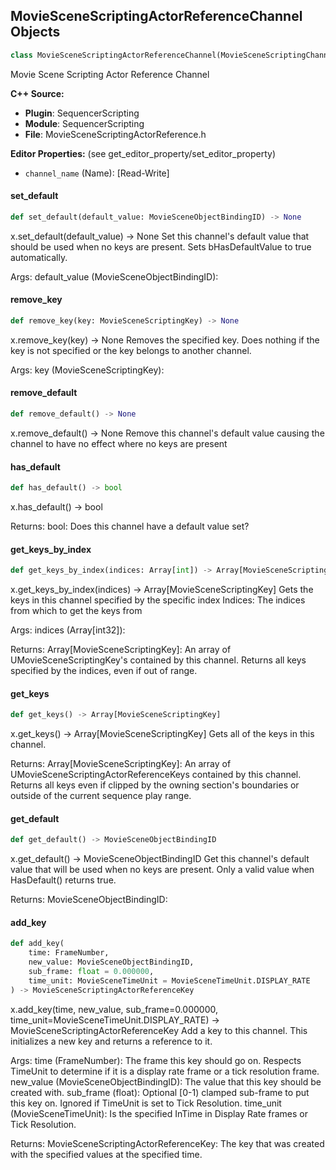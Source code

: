 ## MovieSceneScriptingActorReferenceChannel Objects

```python
class MovieSceneScriptingActorReferenceChannel(MovieSceneScriptingChannel)
```

Movie Scene Scripting Actor Reference Channel

**C++ Source:**

- **Plugin**: SequencerScripting
- **Module**: SequencerScripting
- **File**: MovieSceneScriptingActorReference.h

**Editor Properties:** (see get_editor_property/set_editor_property)

- ``channel_name`` (Name):  [Read-Write]

<a id="unreal.MovieSceneScriptingActorReferenceChannel.set_default"></a>

#### set_default

```python
def set_default(default_value: MovieSceneObjectBindingID) -> None
```

x.set_default(default_value) -> None
Set this channel's default value that should be used when no keys are present.
Sets bHasDefaultValue to true automatically.

Args:
    default_value (MovieSceneObjectBindingID):

<a id="unreal.MovieSceneScriptingActorReferenceChannel.remove_key"></a>

#### remove_key

```python
def remove_key(key: MovieSceneScriptingKey) -> None
```

x.remove_key(key) -> None
Removes the specified key. Does nothing if the key is not specified or the key belongs to another channel.

Args:
    key (MovieSceneScriptingKey):

<a id="unreal.MovieSceneScriptingActorReferenceChannel.remove_default"></a>

#### remove_default

```python
def remove_default() -> None
```

x.remove_default() -> None
Remove this channel's default value causing the channel to have no effect where no keys are present

<a id="unreal.MovieSceneScriptingActorReferenceChannel.has_default"></a>

#### has_default

```python
def has_default() -> bool
```

x.has_default() -> bool


Returns:
    bool: Does this channel have a default value set?

<a id="unreal.MovieSceneScriptingActorReferenceChannel.get_keys_by_index"></a>

#### get_keys_by_index

```python
def get_keys_by_index(indices: Array[int]) -> Array[MovieSceneScriptingKey]
```

x.get_keys_by_index(indices) -> Array[MovieSceneScriptingKey]
Gets the keys in this channel specified by the specific index
Indices: The indices from which to get the keys from

Args:
    indices (Array[int32]): 

Returns:
    Array[MovieSceneScriptingKey]: An array of UMovieSceneScriptingKey's contained by this channel. Returns all keys specified by the indices, even if out of range.

<a id="unreal.MovieSceneScriptingActorReferenceChannel.get_keys"></a>

#### get_keys

```python
def get_keys() -> Array[MovieSceneScriptingKey]
```

x.get_keys() -> Array[MovieSceneScriptingKey]
Gets all of the keys in this channel.

Returns:
    Array[MovieSceneScriptingKey]: An array of UMovieSceneScriptingActorReferenceKeys contained by this channel. Returns all keys even if clipped by the owning section's boundaries or outside of the current sequence play range.

<a id="unreal.MovieSceneScriptingActorReferenceChannel.get_default"></a>

#### get_default

```python
def get_default() -> MovieSceneObjectBindingID
```

x.get_default() -> MovieSceneObjectBindingID
Get this channel's default value that will be used when no keys are present. Only a valid
value when HasDefault() returns true.

Returns:
    MovieSceneObjectBindingID:

<a id="unreal.MovieSceneScriptingActorReferenceChannel.add_key"></a>

#### add_key

```python
def add_key(
    time: FrameNumber,
    new_value: MovieSceneObjectBindingID,
    sub_frame: float = 0.000000,
    time_unit: MovieSceneTimeUnit = MovieSceneTimeUnit.DISPLAY_RATE
) -> MovieSceneScriptingActorReferenceKey
```

x.add_key(time, new_value, sub_frame=0.000000, time_unit=MovieSceneTimeUnit.DISPLAY_RATE) -> MovieSceneScriptingActorReferenceKey
Add a key to this channel. This initializes a new key and returns a reference to it.

Args:
    time (FrameNumber): The frame this key should go on. Respects TimeUnit to determine if it is a display rate frame or a tick resolution frame.
    new_value (MovieSceneObjectBindingID): The value that this key should be created with.
    sub_frame (float): Optional [0-1) clamped sub-frame to put this key on. Ignored if TimeUnit is set to Tick Resolution.
    time_unit (MovieSceneTimeUnit): Is the specified InTime in Display Rate frames or Tick Resolution.

Returns:
    MovieSceneScriptingActorReferenceKey: The key that was created with the specified values at the specified time.

<a id="unreal.MovieSceneScriptingBoolKey"></a>